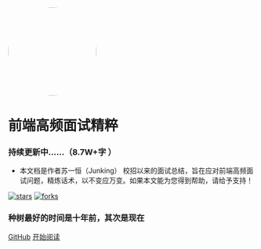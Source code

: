 <img width="180px" style="border-radius: 50%" bor src="https://s1.ax1x.com/2020/04/06/Gysl24.png">

# 前端高频面试精粹
### 持续更新中……（8.7W+字 ）
- 本文档是作者苏一恒（Junking） 校招以来的面试总结，旨在应对前端高频面试问题，精炼话术，以不变应万变。如果本文能为您得到帮助，请给予支持！

[![stars](https://badgen.net/github/stars/827652549/my-book?icon=github&color=4ab8a1)](https://github.com/827652549/my-book) [![forks](https://badgen.net/github/forks/827652549/my-book?icon=github&color=4ab8a1)](https://github.com/827652549/my-book)

### 种树最好的时间是十年前，其次是现在

[GitHub](<https://github.com/827652549/my-book>)
[开始阅读](README.md)



